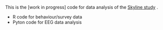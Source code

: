 This is the [work in progress] code for data analysis of the [Skyline study](https://osf.io/wj9t6/) .

- R code for behaviour/survey data
- Pyton code for EEG data analysis


